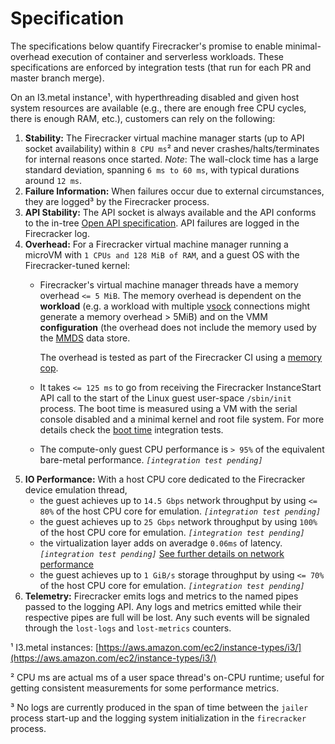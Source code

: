 # Specification

The specifications below quantify Firecracker's promise to enable
minimal-overhead execution of container and serverless workloads. These
specifications are enforced by integration tests (that run for each PR and
master branch merge).

On an I3.metal instance¹, with hyperthreading disabled and given host system
resources are available (e.g., there are enough free CPU cycles, there is
enough RAM, etc.), customers can rely on the following:

1. **Stability:** The Firecracker virtual machine manager starts (up to API
   socket availability) within `8 CPU ms`² and never crashes/halts/terminates
   for internal reasons once started. _Note_: The wall-clock time has a large
   standard deviation, spanning `6 ms to 60 ms`, with typical durations around
   `12 ms`.
1. **Failure Information:** When failures occur due to external circumstances,
   they are logged³ by the Firecracker process.
1. **API Stability:** The API socket is always available and the API conforms
   to the in-tree
   [Open API specification](src/api_server/swagger/firecracker.yaml). API failures
   are logged in the Firecracker log.
1. **Overhead:** For a Firecracker virtual machine manager running a microVM
   with `1 CPUs and 128 MiB of RAM`, and a guest OS with the Firecracker-tuned
   kernel:
   - Firecracker's virtual machine manager threads have a memory overhead
     `<= 5 MiB`. The memory overhead is dependent on the **workload** (e.g. a
     workload with multiple [vsock](docs/vsock.md) connections might generate a
     memory overhead > 5MiB) and on the VMM **configuration** (the overhead
     does not include the memory used by the [MMDS](docs/mmds/mmds-design.md)
     data store.

     The overhead is tested as part of the Firecracker CI using a
     [memory cop](tests/host_tools/memory.py).
   - It takes `<= 125 ms` to go from receiving the Firecracker InstanceStart
     API call to the start of the Linux guest user-space `/sbin/init` process.
     The boot time is measured using a VM with the serial console disabled
     and a minimal kernel and root file system. For more details check the
     [boot time](tests/integration_tests/performance/test_boottime.py)
     integration tests.
   - The compute-only guest CPU performance is `> 95%` of the equivalent
     bare-metal performance. _`[integration test pending]`_
1. **IO Performance:** With a host CPU core dedicated to the Firecracker device
   emulation thread,
   - the guest achieves up to `14.5 Gbps` network throughput by using `<= 80%`
     of the host CPU core for emulation. _`[integration test pending]`_
   - the guest achieves up to `25 Gbps` network throughput by using `100%`
     of the host CPU core for emulation. _`[integration test pending]`_
   - the virtualization layer adds on averadge `0.06ms` of latency.
     _`[integration test pending]`_
     [See further details on network performance](docs/network-performance.md)
   - the guest achieves up to `1 GiB/s` storage throughput by using `<= 70%`
     of the host CPU core for emulation. _`[integration test pending]`_
1. **Telemetry:** Firecracker emits logs and metrics to the named pipes passed
   to the logging API. Any logs and metrics emitted while their respective
   pipes are full will be lost. Any such events will be signaled through the
   `lost-logs` and `lost-metrics` counters.

¹ I3.metal instances:
[https://aws.amazon.com/ec2/instance-types/i3/](https://aws.amazon.com/ec2/instance-types/i3/)

² CPU ms are actual ms of a user space thread's on-CPU runtime; useful for
  getting consistent measurements for some performance metrics.

³ No logs are currently produced in the span of time between the `jailer`
  process start-up and the logging system initialization in the `firecracker`
  process.
